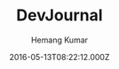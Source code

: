 ---
layout: JamstackTheme
title: DevJournal
github: https://github.com/hemangsk/DevJournal
demo: https://hemangsk.github.io/DevJournal
author: Hemang Kumar
ssg: Jekyll
date: 2016-05-13T08:22:12.000Z
description: 'Jekyll theme for developers! :computer:'
stale: true
---
